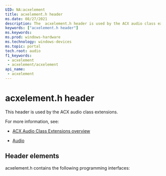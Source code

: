 ```yaml
---
UID: NA:acxelement
title: acxelement.h header
ms.date: 08/27/2021
description: The  acxelement.h header is used by the ACX audio class extensions.
keywords: ["acxelement.h header"]
ms.keywords: 
ms.prod: windows-hardware
ms.technology: windows-devices
ms.topic: portal
tech.root: audio
f1_keywords:
 - acxelement
 - acxelement/acxelement
api_name:
 - acxelement
---
```


# acxelement.h header

This header is used by the ACX audio class extensions.

For more information, see:

- [ACX Audio Class Extensions overview](/windows-hardware/drivers/audio/acx-audio-class-extensions-overview)
 
- [Audio](../_audio/index.md)

## Header elements

acxelement.h contains the following programming interfaces:

